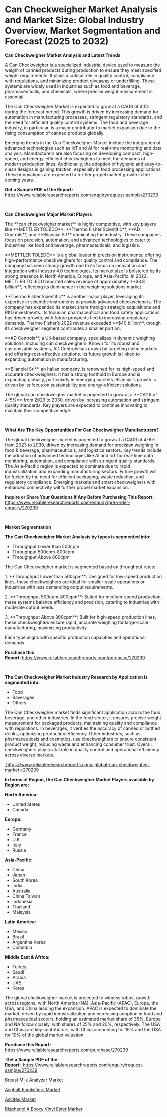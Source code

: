 <p><h1>Can Checkweigher Market Analysis and Market Size: Global Industry Overview, Market Segmentation and Forecast (2025 to 2032)</h1></p><p><strong>Can Checkweigher Market Analysis and Latest Trends</strong></p>
<p><p>A Can Checkweigher is a specialized industrial device used to measure the weight of canned products during production to ensure they meet specified weight requirements. It plays a critical role in quality control, compliance with regulations, and minimizing product giveaway or underfilling. These systems are widely used in industries such as food and beverage, pharmaceuticals, and chemicals, where precise weight measurement is essential.</p><p>The Can Checkweigher Market is expected to grow at a CAGR of 4.1% during the forecast period. This growth is driven by increasing demand for automation in manufacturing processes, stringent regulatory standards, and the need for efficient quality control systems. The food and beverage industry, in particular, is a major contributor to market expansion due to the rising consumption of canned products globally.</p><p>Emerging trends in the Can Checkweigher Market include the integration of advanced technologies such as IoT and AI for real-time monitoring and data analysis. Manufacturers are also focusing on developing compact, high-speed, and energy-efficient checkweighers to meet the demands of modern production lines. Additionally, the adoption of hygienic and easy-to-clean designs is gaining traction, especially in food processing applications. These innovations are expected to further propel market growth in the coming years.</p></p>
<p><strong>Get a Sample PDF of the Report:&nbsp;</strong> <a href="https://www.reliableresearchreports.com/enquiry/request-sample/270239?utm_campaign=40&utm_medium=2&utm_source=Github&utm_content=ia&utm_term=21012025&utm_id=can-checkweigher">https://www.reliableresearchreports.com/enquiry/request-sample/270239</a></p>
<p>&nbsp;</p>
<p><strong>Can Checkweigher Major Market Players</strong></p>
<p><p>The **can checkweigher market** is highly competitive, with key players like **METTLER TOLEDO**, **Thermo Fisher Scientific**, **AD Controls**, and **Bilanciai Srl** dominating the industry. These companies focus on precision, automation, and advanced technologies to cater to industries like food and beverage, pharmaceuticals, and logistics.</p><p>**METTLER TOLEDO** is a global leader in precision instruments, offering high-performance checkweighers for quality control and compliance. The company has seen steady growth due to its focus on innovation and integration with Industry 4.0 technologies. Its market size is bolstered by its strong presence in North America, Europe, and Asia-Pacific. In 2022, METTLER TOLEDO reported sales revenue of approximately **$3.8 billion**, reflecting its dominance in the weighing solutions market.</p><p>**Thermo Fisher Scientific** is another major player, leveraging its expertise in scientific instruments to provide advanced checkweighers. The company has expanded its market share through strategic acquisitions and R&D investments. Its focus on pharmaceutical and food safety applications has driven growth, with future prospects tied to increasing regulatory demands. Thermo Fisher’s 2022 revenue exceeded **$40 billion**, though its checkweigher segment contributes a smaller portion.</p><p>**AD Controls**, a UK-based company, specializes in dynamic weighing solutions, including can checkweighers. Known for its robust and customizable systems, AD Controls has grown by targeting niche markets and offering cost-effective solutions. Its future growth is linked to expanding automation in manufacturing.</p><p>**Bilanciai Srl**, an Italian company, is renowned for its high-speed and accurate checkweighers. It has a strong foothold in Europe and is expanding globally, particularly in emerging markets. Bilanciai’s growth is driven by its focus on sustainability and energy-efficient solutions.</p><p>The global can checkweigher market is projected to grow at a **CAGR of 4-5%** from 2023 to 2030, driven by increasing automation and stringent quality standards. Key players are expected to continue innovating to maintain their competitive edge.</p></p>
<p>&nbsp;</p>
<p><strong>What Are The Key Opportunities For Can Checkweigher Manufacturers?</strong></p>
<p><p>The global checkweigher market is projected to grow at a CAGR of 4-6% from 2023 to 2030, driven by increasing demand for precision weighing in food & beverage, pharmaceuticals, and logistics sectors. Key trends include the adoption of advanced technologies like AI and IoT for real-time data monitoring, automation, and compliance with stringent quality standards. The Asia-Pacific region is expected to dominate due to rapid industrialization and expanding manufacturing sectors. Future growth will be fueled by the need for efficient packaging, waste reduction, and regulatory compliance. Emerging markets and smart checkweighers with enhanced connectivity will further propel market expansion.</p></p>
<p><strong>Inquire or Share Your Questions If Any Before Purchasing This Report:</strong> <a href="https://www.reliableresearchreports.com/enquiry/pre-order-enquiry/270239?utm_campaign=40&utm_medium=2&utm_source=Github&utm_content=ia&utm_term=21012025&utm_id=can-checkweigher">https://www.reliableresearchreports.com/enquiry/pre-order-enquiry/270239</a></p>
<p>&nbsp;</p>
<p><strong>Market Segmentation</strong></p>
<p><strong>The Can Checkweigher Market Analysis by types is segmented into:</strong></p>
<p><ul><li>Throughput Lower than 500cpm</li><li>Throughput 500cpm-800cpm</li><li>Throughput Above 800cpm</li></ul></p>
<p><p>The Can Checkweigher market is segmented based on throughput rates:  </p><p>1. **Throughput Lower than 500cpm**: Designed for low-speed production lines, these checkweighers are ideal for smaller-scale operations or industries with less demanding output requirements.  </p><p>2. **Throughput 500cpm-800cpm**: Suited for medium-speed production, these systems balance efficiency and precision, catering to industries with moderate output needs.  </p><p>3. **Throughput Above 800cpm**: Built for high-speed production lines, these checkweighers ensure rapid, accurate weighing for large-scale manufacturing, maximizing productivity.  </p><p>Each type aligns with specific production capacities and operational demands.</p></p>
<p><strong>Purchase this Report:&nbsp;</strong><a href="https://www.reliableresearchreports.com/purchase/270239?utm_campaign=40&utm_medium=2&utm_source=Github&utm_content=ia&utm_term=21012025&utm_id=can-checkweigher">https://www.reliableresearchreports.com/purchase/270239</a></p>
<p>&nbsp;</p>
<p><strong>The Can Checkweigher Market Industry Research by Application is segmented into:</strong></p>
<p><ul><li>Food</li><li>Baverages</li><li>Others</li></ul></p>
<p><p>The Can Checkweigher market finds significant application across the food, beverage, and other industries. In the food sector, it ensures precise weight measurement for packaged products, maintaining quality and compliance with regulations. In beverages, it verifies the accuracy of canned or bottled drinks, optimizing production efficiency. Other industries, such as pharmaceuticals and cosmetics, use checkweighers to ensure consistent product weight, reducing waste and enhancing consumer trust. Overall, checkweighers play a vital role in quality control and operational efficiency across diverse markets.</p></p>
<p><a href="https://www.reliableresearchreports.com/-global-can-checkweigher-market-r270239?utm_campaign=40&utm_medium=2&utm_source=Github&utm_content=ia&utm_term=21012025&utm_id=can-checkweigher">&nbsp;https://www.reliableresearchreports.com/-global-can-checkweigher-market-r270239</a></p>
<p><strong>In terms of Region, the Can Checkweigher Market Players available by Region are:</strong></p>
<p>
    <p> <strong> North America: </strong>
        <ul>
            <li>United States</li>
            <li>Canada</li>
        </ul>
        </p> 
    <p> <strong> Europe: </strong>
        <ul>
            <li>Germany</li>
            <li>France</li>
            <li>U.K.</li>
            <li>Italy</li>
            <li>Russia</li>
        </ul>
        </p> 
    <p> <strong> Asia-Pacific: </strong>
        <ul>
            <li>China</li>
            <li>Japan</li>
            <li>South Korea</li>
            <li>India</li>
            <li>Australia</li>
            <li>China Taiwan</li>
            <li>Indonesia</li>
            <li>Thailand</li>
            <li>Malaysia</li>
        </ul>
        </p> 
    <p> <strong> Latin America: </strong>
        <ul>
            <li>Mexico</li>
            <li>Brazil</li>
            <li>Argentina Korea</li>
            <li>Colombia</li>
        </ul>
        </p> 
    <p> <strong> Middle East & Africa: </strong>
        <ul>
            <li>Turkey</li>
            <li>Saudi</li>
            <li>Arabia</li>
            <li>UAE</li>
            <li>Korea</li>
        </ul>
    </p>
    </p>
<p><p>The global checkweigher market is projected to witness robust growth across regions, with North America (NA), Asia-Pacific (APAC), Europe, the USA, and China leading the expansion. APAC is expected to dominate the market, driven by rapid industrialization and increasing adoption in food and pharmaceutical sectors, holding an estimated market share of 35%. Europe and NA follow closely, with shares of 25% and 20%, respectively. The USA and China are key contributors, with China accounting for 15% and the USA for 10% of the global market valuation.</p></p>
<p><strong>Purchase this Report: </strong><a href="https://www.reliableresearchreports.com/purchase/270239?utm_campaign=40&utm_medium=2&utm_source=Github&utm_content=ia&utm_term=21012025&utm_id=can-checkweigher">https://www.reliableresearchreports.com/purchase/270239</a></p>
<p>&nbsp;<strong>Get a Sample PDF of the Report:&nbsp;&nbsp;</strong><a href="https://www.reliableresearchreports.com/enquiry/request-sample/270239?utm_campaign=40&utm_medium=2&utm_source=Github&utm_content=ia&utm_term=21012025&utm_id=can-checkweigher">https://www.reliableresearchreports.com/enquiry/request-sample/270239</a></p>
<p><strong></strong></p>
<p><p><a href="https://github.com/klaassenmackenzie6/Market-Research-Report-List-1/blob/main/breast-milk-analyzer-market.md?utm_campaign=40&utm_medium=2&utm_source=Github&utm_content=ia&utm_term=21012025&utm_id=can-checkweigher">Breast Milk Analyzer Market</a></p><p><a href="https://github.com/tanekacalderon743/Market-Research-Report-List-1/blob/main/asphalt-emulsifiers-market.md?utm_campaign=40&utm_medium=2&utm_source=Github&utm_content=ia&utm_term=21012025&utm_id=can-checkweigher">Asphalt Emulsifiers Market</a></p><p><a href="https://github.com/stephaniwo144/Market-Research-Report-List-1/blob/main/ascites-market.md?utm_campaign=40&utm_medium=2&utm_source=Github&utm_content=ia&utm_term=21012025&utm_id=can-checkweigher">Ascites Market</a></p><p><a href="https://github.com/lvaill871987/Market-Research-Report-List-1/blob/main/bisphenol-a-epoxy-vinyl-ester-market.md?utm_campaign=40&utm_medium=2&utm_source=Github&utm_content=ia&utm_term=21012025&utm_id=can-checkweigher">Bisphenol A Epoxy Vinyl Ester Market</a></p></p>